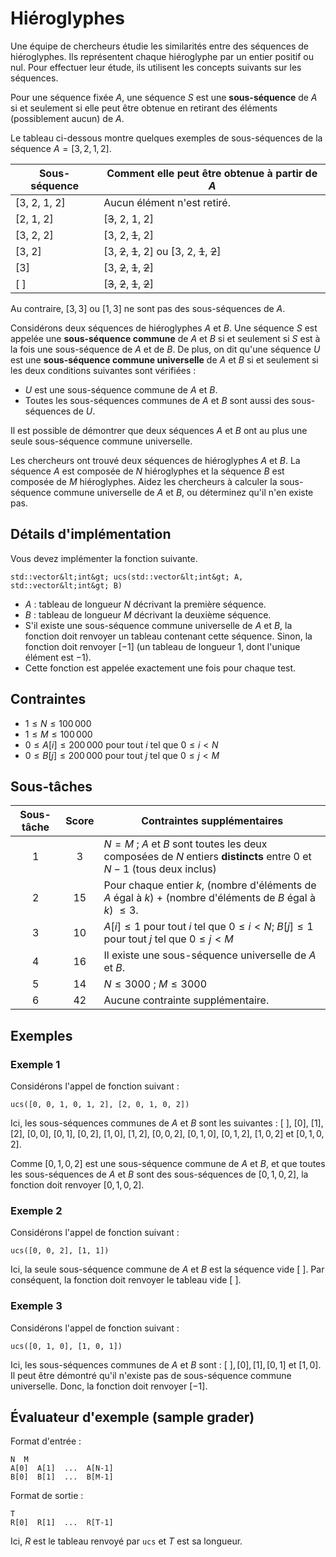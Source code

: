 # Hiéroglyphes

Une équipe de chercheurs étudie les similarités entre des séquences de hiéroglyphes.
Ils représentent chaque hiéroglyphe par un entier positif ou nul.
Pour effectuer leur étude, ils utilisent les concepts suivants sur les séquences.

Pour une séquence fixée $A$, une séquence $S$ est une **sous-séquence**
de $A$ si et seulement si elle peut être obtenue en retirant des éléments
(possiblement aucun) de $A$.

Le tableau ci-dessous montre quelques exemples de sous-séquences de la séquence
$A = [3, 2, 1, 2]$.

| Sous-séquence    | Comment elle peut être obtenue à partir de $A$ |
|------------------|------------------------------------------------|
| [3, 2, 1, 2]     | Aucun élément n'est retiré.
| [2, 1, 2]        | [<s>3</s>, 2, 1, 2]
| [3, 2, 2]        | [3, 2, <s>1</s>, 2]
| [3, 2]           | [3, <s>2</s>, <s>1</s>, 2] ou [3, 2, <s>1</s>, <s>2</s>]
| [3]              | [3, <s>2</s>, <s>1</s>, <s>2</s>]
| [ ]              | [<s>3</s>, <s>2</s>, <s>1</s>, <s>2</s>]

Au contraire, $[3, 3]$ ou $[1, 3]$ ne sont pas des sous-séquences de $A$.

Considérons deux séquences de hiéroglyphes $A$ et $B$.
Une séquence $S$ est appelée une **sous-séquence commune** de $A$ et $B$
si et seulement si $S$ est à la fois une sous-séquence de $A$ et de $B$.
De plus, on dit qu'une séquence $U$ est une **sous-séquence commune universelle**
de $A$ et $B$ si et seulement si les deux conditions suivantes sont vérifiées&nbsp;:
* $U$ est une sous-séquence commune de $A$ et $B$.
* Toutes les sous-séquences communes de $A$ et $B$ sont aussi des sous-séquences de $U$.

Il est possible de démontrer que deux séquences $A$ et $B$ ont au plus une seule
sous-séquence commune universelle.

Les chercheurs ont trouvé deux séquences de hiéroglyphes $A$ et $B$.
La séquence $A$ est composée de $N$ hiéroglyphes et
la séquence $B$ est composée de $M$ hiéroglyphes.
Aidez les chercheurs à calculer la sous-séquence commune universelle de $A$ et $B$, ou déterminez qu'il n'en existe pas.

## Détails d'implémentation

Vous devez implémenter la fonction suivante.

```
std::vector&lt;int&gt; ucs(std::vector&lt;int&gt; A, std::vector&lt;int&gt; B)
```

* $A$&nbsp;: tableau de longueur $N$ décrivant la première séquence.
* $B$&nbsp;: tableau de longueur $M$ décrivant la deuxième séquence.
* S'il existe une sous-séquence commune universelle de $A$ et $B$,
  la fonction doit renvoyer un tableau contenant cette séquence.
  Sinon, la fonction doit renvoyer $[-1]$
  (un tableau de longueur $1$, dont l'unique élément est $-1$).
* Cette fonction est appelée exactement une fois pour chaque test.

## Contraintes

* $1 \leq N \leq 100\,000$
* $1 \leq M \leq 100\,000$
* $0 \leq A[i] \leq 200\,000$ pour tout $i$ tel que $0 \leq i < N$
* $0 \leq B[j] \leq 200\,000$ pour tout $j$ tel que $0 \leq j < M$

## Sous-tâches

| Sous-tâche | Score  | Contraintes supplémentaires |
| :-----: | :----: | ---------------------- |
| 1       | $3$    | $N = M$&nbsp;; $A$ et $B$ sont toutes les deux composées de $N$ entiers **distincts** entre $0$ et $N-1$ (tous deux inclus)
| 2       | $15$   | Pour chaque entier $k$, (nombre d'éléments de $A$ égal à $k$) + (nombre d'éléments de $B$ égal à $k$) $\leq 3$.
| 3       | $10$   | $A[i] \leq 1$ pour tout $i$ tel que $0 \leq i < N$; $B[j] \leq 1$ pour tout $j$ tel que $0 \leq j < M$
| 4       | $16$   | Il existe une sous-séquence universelle de $A$ et $B$.
| 5       | $14$   | $N \leq 3000$&nbsp;; $M \leq 3000$
| 6       | $42$   | Aucune contrainte supplémentaire.

## Exemples

### Exemple 1

Considérons l'appel de fonction suivant&nbsp;:

```
ucs([0, 0, 1, 0, 1, 2], [2, 0, 1, 0, 2])
```

Ici, les sous-séquences communes de $A$ et $B$ sont les suivantes&nbsp;:
 $[\ ]$, $[0]$, $[1]$, $[2]$, $[0, 0]$, $[0, 1]$, $[0, 2]$, $[1, 0]$, $[1, 2]$, $[0, 0, 2]$, $[0, 1, 0]$, $[0, 1, 2]$, $[1, 0, 2]$ et $[0, 1, 0, 2]$.

Comme $[0, 1, 0, 2]$ est une sous-séquence commune de $A$ et $B$, et que toutes les sous-séquences de $A$ et $B$ sont des sous-séquences de $[0, 1, 0, 2]$,
la fonction doit renvoyer $[0, 1, 0, 2]$.

### Exemple 2

Considérons l'appel de fonction suivant&nbsp;:

```
ucs([0, 0, 2], [1, 1])
```

Ici, la seule sous-séquence commune de $A$ et $B$ est la séquence vide $[\ ]$.
Par conséquent, la fonction doit renvoyer le tableau vide $[\ ]$.

### Exemple 3

Considérons l'appel de fonction suivant&nbsp;:

```
ucs([0, 1, 0], [1, 0, 1])
```

Ici, les sous-séquences communes de $A$ et $B$ sont&nbsp;:
 $[\ ], [0], [1], [0, 1]$ et $[1, 0]$.
Il peut être démontré qu'il n'existe pas de sous-séquence commune universelle.
Donc, la fonction doit renvoyer $[-1]$.

## Évaluateur d'exemple (sample grader)

Format d'entrée&nbsp;:

```
N  M
A[0]  A[1]  ...  A[N-1]
B[0]  B[1]  ...  B[M-1]
```

Format de sortie&nbsp;:

```
T
R[0]  R[1]  ...  R[T-1]
```

Ici, $R$ est le tableau renvoyé par `ucs` et $T$ est sa longueur.